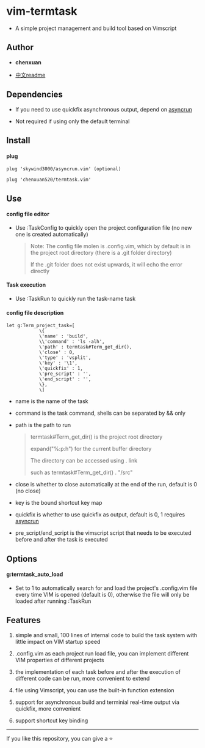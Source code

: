 # vim-termtask

- A simple project management and build tool based on Vimscript

## Author

- **chenxuan**

- [中文readme](./README.cn.md)

## Dependencies

- If you need to use quickfix asynchronous output, depend on [asyncrun](https://github.com/skywind3000/asyncrun.vim)

- Not required if using only the default terminal

## Install

#### plug

```vim
plug 'skywind3000/asyncrun.vim' (optional)

plug 'chenxuan520/termtask.vim'
```

## Use

#### config file editor

- Use :TaskConfig to quickly open the project configuration file (no new one is created automatically)
  
  > Note: The config file molen is .config.vim, which by default is in the project root directory (there is a .git folder directory)
  > 
  > If the .git folder does not exist upwards, it will echo the error directly

#### Task execution

- Use :TaskRun <task-name> to quickly run the task-name task

#### config file description

```vim
let g:Term_project_task=[
            \{
            \'name' : 'build',
            \\'command' : 'ls -alh',
            \'path' : termtask#Term_get_dir(),
            \'close' : 0,
            \'type' : 'vsplit',
            \'key' : '\1',
            \'quickfix' : 1,
            \'pre_script' : '',
            \'end_script' : '',
            \},
            \]
```

- name is the name of the task

- command is the task command, shells can be separated by && only

- path is the path to run
  
  > termtask#Term_get_dir() is the project root directory
  > 
  > expand("%:p:h") for the current buffer directory
  > 
  > The directory can be accessed using . link
  > 
  > such as termtask#Term_get_dir() . "/src"

- close is whether to close automatically at the end of the run, default is 0 (no close)

- key is the bound shortcut key map

- quickfix is whether to use quickfix as output, default is 0, 1 requires [asyncrun](https://github.com/skywind3000/asyncrun.vim)

- pre_script/end_script is the vimscript script that needs to be executed before and after the task is executed

## Options

#### g:termtask_auto_load

- Set to 1 to automatically search for and load the project's .config.vim file every time VIM is opened (default is 0), otherwise the file will only be loaded after running :TaskRun

## Features

1. simple and small, 100 lines of internal code to build the task system with little impact on VIM startup speed

2. .config.vim as each project run load file, you can implement different VIM properties of different projects

3. the implementation of each task before and after the execution of different code can be run, more convenient to extend

4. file using Vimscript, you can use the built-in function extension

5. support for asynchronous build and terminial real-time output via quickfix, more convenient

6. support shortcut key binding

---

If you like this repository, you can give a ⭐
